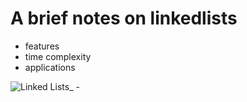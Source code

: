 # A brief notes on linkedlists
- features
- time complexity
- applications

![Linked Lists_ -](https://github.com/Hk669/DSA/assets/96101829/3f96fb2a-65d6-474f-ba56-73089947d365)
